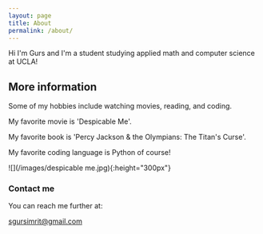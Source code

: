 ```yaml
---
layout: page
title: About
permalink: /about/
---
```

Hi I'm Gurs and I'm a student studying applied math and computer science at UCLA!

## More information

Some of my hobbies include watching movies, reading, and coding.

My favorite movie is 'Despicable Me'.

My favorite book is 'Percy Jackson & the Olympians: The Titan's Curse'.

My favorite coding language is Python of course!

![](/images/despicable me.jpg){:height="300px"}

### Contact me

You can reach me further at:

sgursimrit@gmail.com